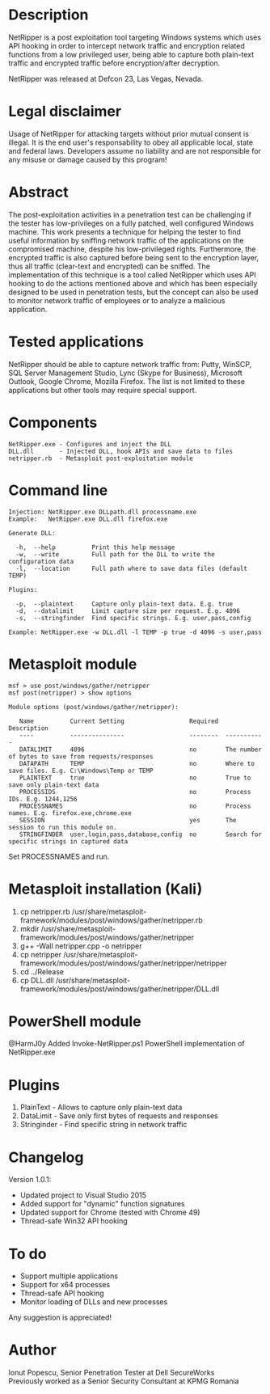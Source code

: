 # Description

NetRipper is a post exploitation tool targeting Windows systems which uses API hooking in order to intercept network traffic and encryption related functions from a low privileged user, being able to capture both plain-text traffic and encrypted traffic before encryption/after decryption. 

NetRipper was released at Defcon 23, Las Vegas, Nevada.

# Legal disclaimer

Usage of NetRipper for attacking targets without prior mutual consent is illegal. It is the end user's responsability to obey all applicable local, state and federal laws. Developers assume no liability and are not responsible for any misuse or damage caused by this program!

# Abstract

The post-exploitation activities in a penetration test can be challenging if the tester has low-privileges on a fully patched, well configured Windows machine. This work presents a technique for helping the tester to find useful information by sniffing network traffic of the applications on the compromised machine, despite his low-privileged rights. Furthermore, the encrypted traffic is also captured before being sent to the encryption layer, thus all traffic (clear-text and encrypted) can be sniffed. The implementation of this technique is a tool called NetRipper which uses API hooking to do the actions mentioned above and which has been especially designed to be used in penetration tests, but the concept can also be used to monitor network traffic of employees or to analyze a malicious application.

# Tested applications

NetRipper should be able to capture network traffic from: Putty, WinSCP, SQL Server Management Studio, Lync (Skype for Business), Microsoft Outlook, Google Chrome, Mozilla Firefox. The list is not limited to these applications but other tools may require special support.

# Components

```
NetRipper.exe - Configures and inject the DLL  
DLL.dll       - Injected DLL, hook APIs and save data to files  
netripper.rb  - Metasploit post-exploitation module
```

# Command line

```
Injection: NetRipper.exe DLLpath.dll processname.exe  
Example:   NetRipper.exe DLL.dll firefox.exe  

Generate DLL:

  -h,  --help          Print this help message  
  -w,  --write         Full path for the DLL to write the configuration data  
  -l,  --location      Full path where to save data files (default TEMP)  

Plugins:

  -p,  --plaintext     Capture only plain-text data. E.g. true  
  -d,  --datalimit     Limit capture size per request. E.g. 4096  
  -s,  --stringfinder  Find specific strings. E.g. user,pass,config  

Example: NetRipper.exe -w DLL.dll -l TEMP -p true -d 4096 -s user,pass  
```

# Metasploit module

```
msf > use post/windows/gather/netripper 
msf post(netripper) > show options

Module options (post/windows/gather/netripper):

   Name          Current Setting                  Required  Description
   ----          ---------------                  --------  -----------
   DATALIMIT     4096                             no        The number of bytes to save from requests/responses
   DATAPATH      TEMP                             no        Where to save files. E.g. C:\Windows\Temp or TEMP
   PLAINTEXT     true                             no        True to save only plain-text data
   PROCESSIDS                                     no        Process IDs. E.g. 1244,1256
   PROCESSNAMES                                   no        Process names. E.g. firefox.exe,chrome.exe
   SESSION                                        yes       The session to run this module on.
   STRINGFINDER  user,login,pass,database,config  no        Search for specific strings in captured data
```

Set PROCESSNAMES and run.

# Metasploit installation (Kali)

1. cp netripper.rb /usr/share/metasploit-framework/modules/post/windows/gather/netripper.rb
2. mkdir /usr/share/metasploit-framework/modules/post/windows/gather/netripper
3. g++ -Wall netripper.cpp -o netripper
4. cp netripper /usr/share/metasploit-framework/modules/post/windows/gather/netripper/netripper
5. cd ../Release
6. cp DLL.dll /usr/share/metasploit-framework/modules/post/windows/gather/netripper/DLL.dll

# PowerShell module

@HarmJ0y Added Invoke-NetRipper.ps1 PowerShell implementation of NetRipper.exe

# Plugins

1. PlainText - Allows to capture only plain-text data
2. DataLimit - Save only first bytes of requests and responses
3. Stringinder - Find specific string in network traffic

# Changelog

Version 1.0.1:
- Updated project to Visual Studio 2015
- Added support for "dynamic" function signatures
- Updated support for Chrome (tested with Chrome 49)
- Thread-safe Win32 API hooking

# To do

- Support multiple applications
- Support for x64 processes
- Thread-safe API hooking
- Monitor loading of DLLs and new processes

Any suggestion is appreciated!

# Author

Ionut Popescu, Senior Penetration Tester at Dell SecureWorks  
Previously worked as a Senior Security Consultant at KPMG Romania
